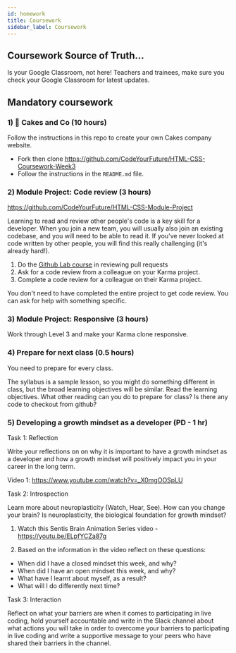 ```yaml
---
id: homework
title: Coursework
sidebar_label: Coursework
---
```


## Coursework Source of Truth...

Is your Google Classroom, not here! Teachers and trainees, make sure you check your Google Classroom for latest updates.

## Mandatory coursework

### 1) 🔑 Cakes and Co (10 hours)

Follow the instructions in this repo to create your own Cakes company website.

- Fork then clone https://github.com/CodeYourFuture/HTML-CSS-Coursework-Week3
- Follow the instructions in the `README.md` file.

### 2) Module Project: Code review (3 hours)

https://github.com/CodeYourFuture/HTML-CSS-Module-Project

Learning to read and review other people's code is a key skill for a developer. When you join a new team, you will usually also join an existing codebase, and you will need to be able to read it. If you've never looked at code written by other people, you will find this really challenging (it's already hard!).

1. Do the [Github Lab course](https://lab.github.com/githubtraining/reviewing-pull-requests) in reviewing pull requests
2. Ask for a code review from a colleague on your Karma project.
3. Complete a code review for a colleague on their Karma project.

You don't need to have completed the entire project to get code review. You can ask for help with something specific.

### 3) Module Project: Responsive (3 hours)

Work through Level 3 and make your Karma clone responsive.

### 4) Prepare for next class (0.5 hours)

You need to prepare for every class.

The syllabus is a sample lesson, so you might do something different in class, but the broad learning objectives will be similar. Read the learning objectives. What other reading can you do to prepare for class? Is there any code to checkout from github?

### 5) Developing a growth mindset as a developer (PD - 1 hr)

Task 1: Reflection

Write your reflections on on why it is important to have a growth mindset as a developer and how a growth mindset will positively impact you in your career in the long term.

 Video 1: https://www.youtube.com/watch?v=_X0mgOOSpLU 

Task 2: Introspection

Learn more about neuroplasticity (Watch, Hear, See). How can you change your brain? Is neuroplasticity, the biological foundation for growth mindset?

1. Watch this Sentis Brain Animation Series video - https://youtu.be/ELpfYCZa87g 

2. Based on the information in the video reflect on these questions:

- When did I have a closed mindset this week, and why?
- When did I have an open mindset this week, and why? 
- What have I learnt about myself, as a result? 
- What will I do differently next time? 

Task 3: Interaction

Reflect on what your barriers are when it comes to participating in live coding, hold yourself accountable and write in the Slack channel about what actions you will take in order to overcome your barriers to participating in live coding and write a supportive message to your peers who have shared their barriers in the channel.